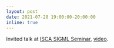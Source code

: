 ```yaml
---
layout: post
date: 2021-07-28 19:00:00-20:00:00
inline: true
---
```


Invited talk at [ISCA SIGML Seminar](https://homepages.inf.ed.ac.uk/htang2/sigml/seminar/), [video](https://www.youtube.com/watch?v=gk6thCWl_eE).
